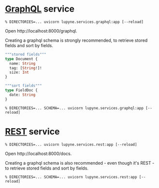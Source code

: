 # [GraphQL](https://graphql.org) service
```console
% DIRECTORIES=... uvicorn lupyne.services.graphql:app [--reload]
```

Open http://localhost:8000/graphql.

Creating a graphql schema is strongly recommended, to retrieve stored fields and sort by fields.

```graphql
"""stored fields"""
type Document {
  name: String
  tag: [String!]!
  size: Int
}

"""sort fields"""
type FieldDoc {
  date: String
}
```

```console
% DIRECTORIES=... SCHEMA=... uvicorn lupyne.services.graphql:app [--reload]
```

# [REST](https://en.wikipedia.org/wiki/Representational_state_transfer) service
```console
% DIRECTORIES=... uvicorn lupyne.services.rest:app [--reload]
```

Open http://localhost:8000/docs.

Creating a graphql schema is also recommended - even though it's REST - to retrieve stored fields and sort by fields.

```console
% DIRECTORIES=... SCHEMA=... uvicorn lupyne.services.rest:app [--reload]
```
